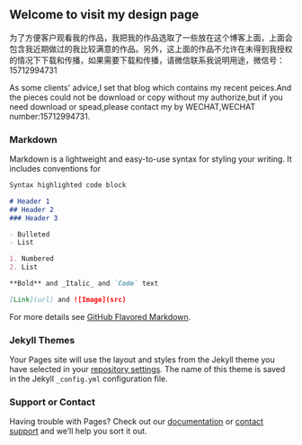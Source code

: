## Welcome to visit my design page

为了方便客户观看我的作品，我把我的作品选取了一些放在这个博客上面，上面会包含我近期做过的我比较满意的作品。另外，这上面的作品不允许在未得到我授权的情况下下载和传播，如果需要下载和传播，请微信联系我说明用途，微信号：15712994731

As some clients' advice,I set that blog which contains my recent peices.And the pieces could not be download or copy without my authorize,but if you need download or spead,please contact my by WECHAT,WECHAT number:15712994731.

### Markdown

Markdown is a lightweight and easy-to-use syntax for styling your writing. It includes conventions for

```markdown
Syntax highlighted code block

# Header 1
## Header 2
### Header 3

- Bulleted
- List

1. Numbered
2. List

**Bold** and _Italic_ and `Code` text

[Link](url) and ![Image](src)
```

For more details see [GitHub Flavored Markdown](https://guides.github.com/features/mastering-markdown/).

### Jekyll Themes

Your Pages site will use the layout and styles from the Jekyll theme you have selected in your [repository settings](https://github.com/wl059/building01/settings). The name of this theme is saved in the Jekyll `_config.yml` configuration file.

### Support or Contact

Having trouble with Pages? Check out our [documentation](https://help.github.com/categories/github-pages-basics/) or [contact support](https://github.com/contact) and we’ll help you sort it out.

